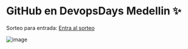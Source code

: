 # GitHub en DevopsDays Medellin ✨

Sorteo para entrada: [Entra al sorteo](gh.io/devopsdaysmedellin)


![image](https://user-images.githubusercontent.com/20666190/234706981-26f6384d-32fe-47cf-b78d-23e52cff66cd.png)
